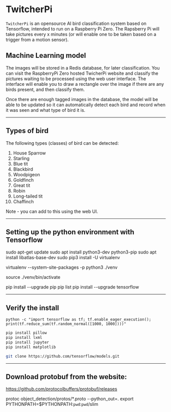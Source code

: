 # TwitcherPi

`TwitcherPi` is an opensource AI bird classification system based on Tensorflow, intended to run on a Raspberry Pi Zero. The Rapsberry Pi will take pictures every x minutes (or will enable one to be taken based on a trigger from a motion sensor).

## Machine Learning model

The images will be stored in a Redis database, for later classification.
You can visit the RaspberryPi Zero hosted TwicherPi website and classify the pictures waiting to be processed using the web user interface. The interface will enable you to draw a rectangle over the image if there are any birds present, and then classify them.

Once there are enough tagged images in the database, the model will be able to be updated so it can automatically detect each bird and record when it was seen and what type of bird it is.

---

## Types of bird

The following types (classes) of bird can be detected:

1. House Sparrow
1. Starling
1. Blue tit
1. Blackbird
1. Woodpigeon
1. Goldfinch
1. Great tit
1. Robin
1. Long-tailed tit
1. Chaffinch

Note - you can add to this using the web UI.

---

## Setting up the python environment with Tensorflow

sudo apt-get update
sudo apt install python3-dev python3-pip
sudo apt install libatlas-base-dev
sudo pip3 install -U virtualenv

virtualenv --system-site-packages -p python3 ./venv

source ./venv/bin/activate

pip install --upgrade pip
pip list
pip install --upgrade tensorflow

---

## Verify the install

`python -c "import tensorflow as tf; tf.enable_eager_execution(); print(tf.reduce_sum(tf.random_normal([1000, 1000])))"`

```bash
pip install pillow
pip install lxml
pip install jupyter
pip install matplotlib

git clone https://github.com/tensorflow/models.git
```

---

## Download protobuf from the website:

<https://github.com/protocolbuffers/protobuf/releases>

protoc object_detection/protos/*.proto --python_out=.
export PYTHONPATH=$PYTHONPATH:`pwd`:`pwd`/slim
